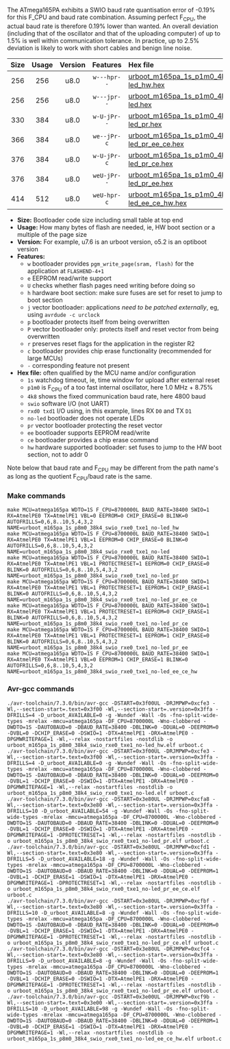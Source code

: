 The ATmega165PA exhibits a SWIO baud rate quantisation error of -0.19% for this F_CPU and baud rate combination. Assuming perfect F<sub>CPU</sub>, the actual baud rate is therefore 0.19% lower than wanted. An overall deviation (including that of the oscillator and that of the uploading computer) of up to 1.5% is well within communication tolerance. In practice, up to 2.5% deviation is likely to work with short cables and benign line noise.

|Size|Usage|Version|Features|Hex file|
|:-:|:-:|:-:|:-:|:--|
|256|256|u8.0|`w---hpr--`|[urboot_m165pa_1s_p1m0_4k8_swio_rxe0_txe1_no-led_hw.hex](https://raw.githubusercontent.com/stefanrueger/urboot.hex/main/mcus/atmega165pa/watchdog_1_s/internal_oscillator_p%2B8.75%25/%2B1m000000_hz/%2B%2B%2B4k8_baud/uart0_rxe0_txe1/no-led/urboot_m165pa_1s_p1m0_4k8_swio_rxe0_txe1_no-led_hw.hex)|
|256|256|u8.0|`w---jpr--`|[urboot_m165pa_1s_p1m0_4k8_swio_rxe0_txe1_no-led.hex](https://raw.githubusercontent.com/stefanrueger/urboot.hex/main/mcus/atmega165pa/watchdog_1_s/internal_oscillator_p%2B8.75%25/%2B1m000000_hz/%2B%2B%2B4k8_baud/uart0_rxe0_txe1/no-led/urboot_m165pa_1s_p1m0_4k8_swio_rxe0_txe1_no-led.hex)|
|330|384|u8.0|`w-U-jPr--`|[urboot_m165pa_1s_p1m0_4k8_swio_rxe0_txe1_no-led_pr.hex](https://raw.githubusercontent.com/stefanrueger/urboot.hex/main/mcus/atmega165pa/watchdog_1_s/internal_oscillator_p%2B8.75%25/%2B1m000000_hz/%2B%2B%2B4k8_baud/uart0_rxe0_txe1/no-led/urboot_m165pa_1s_p1m0_4k8_swio_rxe0_txe1_no-led_pr.hex)|
|366|384|u8.0|`we--jPr-c`|[urboot_m165pa_1s_p1m0_4k8_swio_rxe0_txe1_no-led_pr_ee_ce.hex](https://raw.githubusercontent.com/stefanrueger/urboot.hex/main/mcus/atmega165pa/watchdog_1_s/internal_oscillator_p%2B8.75%25/%2B1m000000_hz/%2B%2B%2B4k8_baud/uart0_rxe0_txe1/no-led/urboot_m165pa_1s_p1m0_4k8_swio_rxe0_txe1_no-led_pr_ee_ce.hex)|
|376|384|u8.0|`w-U-jPr-c`|[urboot_m165pa_1s_p1m0_4k8_swio_rxe0_txe1_no-led_pr_ce.hex](https://raw.githubusercontent.com/stefanrueger/urboot.hex/main/mcus/atmega165pa/watchdog_1_s/internal_oscillator_p%2B8.75%25/%2B1m000000_hz/%2B%2B%2B4k8_baud/uart0_rxe0_txe1/no-led/urboot_m165pa_1s_p1m0_4k8_swio_rxe0_txe1_no-led_pr_ce.hex)|
|376|384|u8.0|`weU-jPr--`|[urboot_m165pa_1s_p1m0_4k8_swio_rxe0_txe1_no-led_pr_ee.hex](https://raw.githubusercontent.com/stefanrueger/urboot.hex/main/mcus/atmega165pa/watchdog_1_s/internal_oscillator_p%2B8.75%25/%2B1m000000_hz/%2B%2B%2B4k8_baud/uart0_rxe0_txe1/no-led/urboot_m165pa_1s_p1m0_4k8_swio_rxe0_txe1_no-led_pr_ee.hex)|
|414|512|u8.0|`weU-hpr-c`|[urboot_m165pa_1s_p1m0_4k8_swio_rxe0_txe1_no-led_ee_ce_hw.hex](https://raw.githubusercontent.com/stefanrueger/urboot.hex/main/mcus/atmega165pa/watchdog_1_s/internal_oscillator_p%2B8.75%25/%2B1m000000_hz/%2B%2B%2B4k8_baud/uart0_rxe0_txe1/no-led/urboot_m165pa_1s_p1m0_4k8_swio_rxe0_txe1_no-led_ee_ce_hw.hex)|

- **Size:** Bootloader code size including small table at top end
- **Usage:** How many bytes of flash are needed, ie, HW boot section or a multiple of the page size
- **Version:** For example, u7.6 is an urboot version, o5.2 is an optiboot version
- **Features:**
  + `w` bootloader provides `pgm_write_page(sram, flash)` for the application at `FLASHEND-4+1`
  + `e` EEPROM read/write support
  + `U` checks whether flash pages need writing before doing so
  + `h` hardware boot section: make sure fuses are set for reset to jump to boot section
  + `j` vector bootloader: applications *need to be patched externally*, eg, using `avrdude -c urclock`
  + `p` bootloader protects itself from being overwritten
  + `P` vector bootloader only: protects itself and reset vector from being overwritten
  + `r` preserves reset flags for the application in the register R2
  + `c` bootloader provides chip erase functionality (recommended for large MCUs)
  + `-` corresponding feature not present
- **Hex file:** often qualified by the MCU name and/or configuration
  + `1s` watchdog timeout, ie, time window for upload after external reset
  + `p1m0` is F<sub>CPU</sub> of a too fast internal oscillator, here 1.0 MHz + 8.75%
  + `4k8` shows the fixed communication baud rate, here 4800 baud
  + `swio` software I/O (not UART)
  + `rxd0 txd1` I/O using, in this example, lines RX `D0` and TX `D1`
  + `no-led` bootloader does not operate LEDs
  + `pr` vector bootloader protecting the reset vector
  + `ee` bootloader supports EEPROM read/write
  + `ce` bootloader provides a chip erase command
  + `hw` hardware supported bootloader: set fuses to jump to the HW boot section, not to addr 0


Note below that baud rate and F<sub>CPU</sub> may be different from the path name's as long as the quotient F<sub>CPU</sub>/baud rate is the same.

### Make commands
```
make MCU=atmega165pa WDTO=1S F_CPU=8700000L BAUD_RATE=38400 SWIO=1 RX=AtmelPE0 TX=AtmelPE1 VBL=0 EEPROM=0 CHIP_ERASE=0 BLINK=0 AUTOFRILLS=0,6,8..10,5,4,3,2 NAME=urboot_m165pa_1s_p8m0_38k4_swio_rxe0_txe1_no-led_hw
make MCU=atmega165pa WDTO=1S F_CPU=8700000L BAUD_RATE=38400 SWIO=1 RX=AtmelPE0 TX=AtmelPE1 VBL=1 EEPROM=0 CHIP_ERASE=0 BLINK=0 AUTOFRILLS=0,6,8..10,5,4,3,2 NAME=urboot_m165pa_1s_p8m0_38k4_swio_rxe0_txe1_no-led
make MCU=atmega165pa WDTO=1S F_CPU=8700000L BAUD_RATE=38400 SWIO=1 RX=AtmelPE0 TX=AtmelPE1 VBL=1 PROTECTRESET=1 EEPROM=0 CHIP_ERASE=0 BLINK=0 AUTOFRILLS=0,6,8..10,5,4,3,2 NAME=urboot_m165pa_1s_p8m0_38k4_swio_rxe0_txe1_no-led_pr
make MCU=atmega165pa WDTO=1S F_CPU=8700000L BAUD_RATE=38400 SWIO=1 RX=AtmelPE0 TX=AtmelPE1 VBL=1 PROTECTRESET=1 EEPROM=1 CHIP_ERASE=1 BLINK=0 AUTOFRILLS=0,6,8..10,5,4,3,2 NAME=urboot_m165pa_1s_p8m0_38k4_swio_rxe0_txe1_no-led_pr_ee_ce
make MCU=atmega165pa WDTO=1S F_CPU=8700000L BAUD_RATE=38400 SWIO=1 RX=AtmelPE0 TX=AtmelPE1 VBL=1 PROTECTRESET=1 EEPROM=0 CHIP_ERASE=1 BLINK=0 AUTOFRILLS=0,6,8..10,5,4,3,2 NAME=urboot_m165pa_1s_p8m0_38k4_swio_rxe0_txe1_no-led_pr_ce
make MCU=atmega165pa WDTO=1S F_CPU=8700000L BAUD_RATE=38400 SWIO=1 RX=AtmelPE0 TX=AtmelPE1 VBL=1 PROTECTRESET=1 EEPROM=1 CHIP_ERASE=0 BLINK=0 AUTOFRILLS=0,6,8..10,5,4,3,2 NAME=urboot_m165pa_1s_p8m0_38k4_swio_rxe0_txe1_no-led_pr_ee
make MCU=atmega165pa WDTO=1S F_CPU=8700000L BAUD_RATE=38400 SWIO=1 RX=AtmelPE0 TX=AtmelPE1 VBL=0 EEPROM=1 CHIP_ERASE=1 BLINK=0 AUTOFRILLS=0,6,8..10,5,4,3,2 NAME=urboot_m165pa_1s_p8m0_38k4_swio_rxe0_txe1_no-led_ee_ce_hw
```

### Avr-gcc commands
```
./avr-toolchain/7.3.0/bin/avr-gcc -DSTART=0x3f00UL -DRJMPWP=0xcfe3 -Wl,--section-start=.text=0x3f00 -Wl,--section-start=.version=0x3ffa -DFRILLS=4 -D_urboot_AVAILABLE=0 -g -Wundef -Wall -Os -fno-split-wide-types -mrelax -mmcu=atmega165pa -DF_CPU=8700000L -Wno-clobbered -DWDTO=1S -DAUTOBAUD=0 -DBAUD_RATE=38400 -DBLINK=0 -DDUAL=0 -DEEPROM=0 -DVBL=0 -DCHIP_ERASE=0 -DSWIO=1 -DTX=AtmelPE1 -DRX=AtmelPE0 -DPGMWRITEPAGE=1 -Wl,--relax -nostartfiles -nostdlib -o urboot_m165pa_1s_p8m0_38k4_swio_rxe0_txe1_no-led_hw.elf urboot.c
./avr-toolchain/7.3.0/bin/avr-gcc -DSTART=0x3f00UL -DRJMPWP=0xcfe3 -Wl,--section-start=.text=0x3f00 -Wl,--section-start=.version=0x3ffa -DFRILLS=4 -D_urboot_AVAILABLE=0 -g -Wundef -Wall -Os -fno-split-wide-types -mrelax -mmcu=atmega165pa -DF_CPU=8700000L -Wno-clobbered -DWDTO=1S -DAUTOBAUD=0 -DBAUD_RATE=38400 -DBLINK=0 -DDUAL=0 -DEEPROM=0 -DVBL=1 -DCHIP_ERASE=0 -DSWIO=1 -DTX=AtmelPE1 -DRX=AtmelPE0 -DPGMWRITEPAGE=1 -Wl,--relax -nostartfiles -nostdlib -o urboot_m165pa_1s_p8m0_38k4_swio_rxe0_txe1_no-led.elf urboot.c
./avr-toolchain/7.3.0/bin/avr-gcc -DSTART=0x3e80UL -DRJMPWP=0xcfa8 -Wl,--section-start=.text=0x3e80 -Wl,--section-start=.version=0x3ffa -DFRILLS=10 -D_urboot_AVAILABLE=54 -g -Wundef -Wall -Os -fno-split-wide-types -mrelax -mmcu=atmega165pa -DF_CPU=8700000L -Wno-clobbered -DWDTO=1S -DAUTOBAUD=0 -DBAUD_RATE=38400 -DBLINK=0 -DDUAL=0 -DEEPROM=0 -DVBL=1 -DCHIP_ERASE=0 -DSWIO=1 -DTX=AtmelPE1 -DRX=AtmelPE0 -DPGMWRITEPAGE=1 -DPROTECTRESET=1 -Wl,--relax -nostartfiles -nostdlib -o urboot_m165pa_1s_p8m0_38k4_swio_rxe0_txe1_no-led_pr.elf urboot.c
./avr-toolchain/7.3.0/bin/avr-gcc -DSTART=0x3e80UL -DRJMPWP=0xcfd1 -Wl,--section-start=.text=0x3e80 -Wl,--section-start=.version=0x3ffa -DFRILLS=5 -D_urboot_AVAILABLE=18 -g -Wundef -Wall -Os -fno-split-wide-types -mrelax -mmcu=atmega165pa -DF_CPU=8700000L -Wno-clobbered -DWDTO=1S -DAUTOBAUD=0 -DBAUD_RATE=38400 -DBLINK=0 -DDUAL=0 -DEEPROM=1 -DVBL=1 -DCHIP_ERASE=1 -DSWIO=1 -DTX=AtmelPE1 -DRX=AtmelPE0 -DPGMWRITEPAGE=1 -DPROTECTRESET=1 -Wl,--relax -nostartfiles -nostdlib -o urboot_m165pa_1s_p8m0_38k4_swio_rxe0_txe1_no-led_pr_ee_ce.elf urboot.c
./avr-toolchain/7.3.0/bin/avr-gcc -DSTART=0x3e80UL -DRJMPWP=0xcfbf -Wl,--section-start=.text=0x3e80 -Wl,--section-start=.version=0x3ffa -DFRILLS=10 -D_urboot_AVAILABLE=8 -g -Wundef -Wall -Os -fno-split-wide-types -mrelax -mmcu=atmega165pa -DF_CPU=8700000L -Wno-clobbered -DWDTO=1S -DAUTOBAUD=0 -DBAUD_RATE=38400 -DBLINK=0 -DDUAL=0 -DEEPROM=0 -DVBL=1 -DCHIP_ERASE=1 -DSWIO=1 -DTX=AtmelPE1 -DRX=AtmelPE0 -DPGMWRITEPAGE=1 -DPROTECTRESET=1 -Wl,--relax -nostartfiles -nostdlib -o urboot_m165pa_1s_p8m0_38k4_swio_rxe0_txe1_no-led_pr_ce.elf urboot.c
./avr-toolchain/7.3.0/bin/avr-gcc -DSTART=0x3e80UL -DRJMPWP=0xcfc4 -Wl,--section-start=.text=0x3e80 -Wl,--section-start=.version=0x3ffa -DFRILLS=9 -D_urboot_AVAILABLE=8 -g -Wundef -Wall -Os -fno-split-wide-types -mrelax -mmcu=atmega165pa -DF_CPU=8700000L -Wno-clobbered -DWDTO=1S -DAUTOBAUD=0 -DBAUD_RATE=38400 -DBLINK=0 -DDUAL=0 -DEEPROM=1 -DVBL=1 -DCHIP_ERASE=0 -DSWIO=1 -DTX=AtmelPE1 -DRX=AtmelPE0 -DPGMWRITEPAGE=1 -DPROTECTRESET=1 -Wl,--relax -nostartfiles -nostdlib -o urboot_m165pa_1s_p8m0_38k4_swio_rxe0_txe1_no-led_pr_ee.elf urboot.c
./avr-toolchain/7.3.0/bin/avr-gcc -DSTART=0x3e00UL -DRJMPWP=0xcf9b -Wl,--section-start=.text=0x3e00 -Wl,--section-start=.version=0x3ffa -DFRILLS=10 -D_urboot_AVAILABLE=98 -g -Wundef -Wall -Os -fno-split-wide-types -mrelax -mmcu=atmega165pa -DF_CPU=8700000L -Wno-clobbered -DWDTO=1S -DAUTOBAUD=0 -DBAUD_RATE=38400 -DBLINK=0 -DDUAL=0 -DEEPROM=1 -DVBL=0 -DCHIP_ERASE=1 -DSWIO=1 -DTX=AtmelPE1 -DRX=AtmelPE0 -DPGMWRITEPAGE=1 -Wl,--relax -nostartfiles -nostdlib -o urboot_m165pa_1s_p8m0_38k4_swio_rxe0_txe1_no-led_ee_ce_hw.elf urboot.c
```

